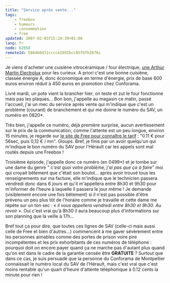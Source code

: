 ```yaml
---
title: "Service après vente..."
tags:
    - freebox
    - humeurs
    - consommation
    - free
updated: 2007-02-03T15:24:39+01:00
lang: fr
node: 62058
remoteId: 5864b6d31cccce2692bcc85fbfb2876c
---
```

 
Je viens d'acheter une cuisiène vitrocéramique / four électrique, [une Arthur Martin Electrolux](http://www.conforama.fr/arthur_martin_v_5798_mcw_-Conforama-C-310-126406.html) pour les curieux. A priori c'est une bonne cuisiène, classée énergie A, donc économique en terme d'énergie, prix de base 600 euros environ réduit à 450 euros en promotion chez Conforama.

 
Livré mardi, un pote vient la brancher hier, on teste et zut le four fonctionne mais pas les plaques... Bon bon, j'appelle au magasin ce matin, passé l'accueil, j'ai un mec du service après vente qui m'indique que c'est un problème (courant) de branchement et qui me donne le numéro du SAV, un numéro en 0820*.

 
Très bien, j'appelle ce numéro, déjà première surprise, aucun avertissement sur le prix de la communication, comme l'attente est un peu longue, environ 15 minutes, je regarde sur [le site de Free pour connaître le tarif](http://adsl.free.fr/tel/tarifs/france.html) : &quot;0.11 € pour 56sec, puis 0,12 € / mn&quot;. Gloups. Bref, je finis par un avoir quelqu'un qui m'indique le bon numéro du SAV pour l'Hérault car les appels sont mal routés depuis une Freebox !

 
Troisième épisode, j'appelle donc ce numéro (en 0499*) et je tombe sur une dame du genre &quot; *c'est quoi votre problème, j'ai pas que ça à faire*&quot; moi qui croyait bêtement que c'était son boulot... après avoir trouvé tous les renseignements sur ma facture, elle m'indique que le technicien passera vendredi donc dans 6 jours et qu'il m'appellera entre 8h30 et 9h30 pour m'informer de l'heure à laquelle il passera le jour même ! Je demande (visiblement encore une fois bêtement) si il n'est pas possible d'être prévenu un peu plus tôt de l'horaire comme je travaille et cette dame me répète sur un ton sec : « *il vous appellera vendredi entre 8h30 et 9h30. Au revoir* ». Oui c'est vrai qu'à 8h30 il aura beaucoup plus d'informations sur son planning que la veille à 17h...

 
Bref tout ça pour dire, que toutes ces lignes de SAV (celle-ci mais aussi celle de Free et bien d'autres...) commencent à me gaver sévèrement entre les personnes aimables comme des portes de prison voire pire incompétentes et les prix exhorbitants de ces numéros de téléphone : pourquoi doit on encore payer quand ça ne marche pas d'autant plus quand qu'on est dans le cadre de la garantie censée être **GRATUITE** ? Surtout que dans ce cas, je suis persuadé que la personne du Conforama de Montpellier connaissait le numéro local du SAV de l'Hérault, mais c'est vrai que c'est moins rentable qu'un quart d'heure d'attente téléphonique à 0.12 cents la minute pour rien !

